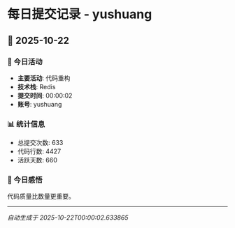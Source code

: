 # 每日提交记录 - yushuang

## 📅 2025-10-22

### 🎯 今日活动
- **主要活动**: 代码重构
- **技术栈**: Redis
- **提交时间**: 00:00:02
- **账号**: yushuang

### 📊 统计信息
- 总提交次数: 633
- 代码行数: 4427
- 活跃天数: 660

### 💭 今日感悟
代码质量比数量更重要。

---
*自动生成于 2025-10-22T00:00:02.633865*
